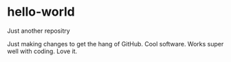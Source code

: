 # hello-world
Just another repositry

Just making changes to get the hang of GitHub. Cool software. Works super well with coding. Love it. 

